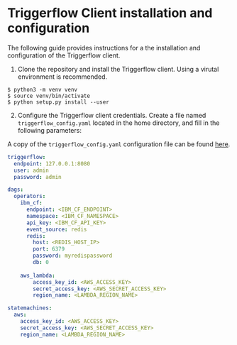 # Triggerflow Client installation and configuration

The following guide provides instructions for a the installation and configuration of the Triggerflow
client. 

1. Clone the repository and install the Triggerflow client. Using a virutal environment is recommended.
```
$ python3 -m venv venv
$ source venv/bin/activate
$ python setup.py install --user    
```

2. Configure the Triggerflow client credentials. Create a file named `triggerflow_config.yaml` located in the home directory,
and fill in the following parameters:

A copy of the `triggerflow_config.yaml` configuration file can be found [here](/config/template.triggerflow_config.yaml).

```yaml
triggerflow:
  endpoint: 127.0.0.1:8080
  user: admin
  password: admin

dags:
  operators:
    ibm_cf:
      endpoint: <IBM_CF_ENDPOINT>
      namespace: <IBM_CF_NAMESPACE>
      api_key: <IBM_CF_API_KEY>
      event_source: redis
      redis:
        host: <REDIS_HOST_IP>
        port: 6379
        password: myredispassword
        db: 0
        
    aws_lambda:
        access_key_id: <AWS_ACCESS_KEY>
        secret_access_key: <AWS_SECRET_ACCESS_KEY>
        region_name: <LAMBDA_REGION_NAME>

statemachines:
  aws:
    access_key_id: <AWS_ACCESS_KEY>
    secret_access_key: <AWS_SECRET_ACCESS_KEY>
    region_name: <LAMBDA_REGION_NAME>
```
